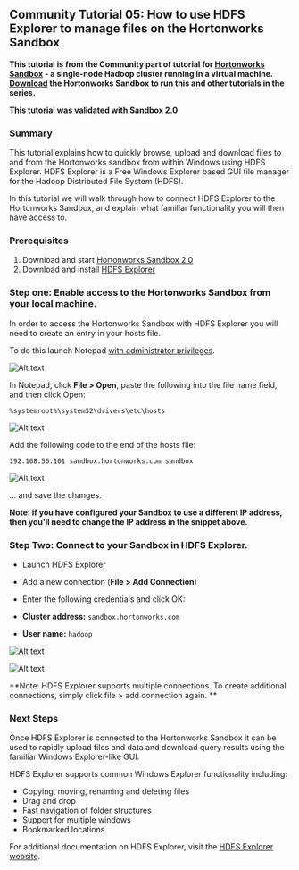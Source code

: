 ## Community Tutorial 05: How to use HDFS Explorer to manage files on the Hortonworks Sandbox

**This tutorial is from the Community part of tutorial for [Hortonworks Sandbox](http://hortonworks.com/products/sandbox) - a single-node Hadoop cluster running in a virtual machine. [Download](http://hortonworks.com/products/sandbox) the Hortonworks Sandbox to run this and other tutorials in the series.** 

**This tutorial was validated with Sandbox 2.0**

### Summary

This tutorial explains how to quickly browse, upload and download files to and from the Hortonworks sandbox from within Windows using HDFS Explorer. HDFS Explorer is a Free Windows Explorer based GUI file manager for the Hadoop Distributed File System (HDFS).

In this tutorial we will walk through how to connect HDFS Explorer to the Hortonworks Sandbox, and explain what familiar functionality you will then have access to.

### Prerequisites 

1.  Download and start [Hortonworks Sandbox 2.0](http://hortonworks.com/products/hortonworks-sandbox/#install)
2.  Download and install [HDFS Explorer](http://bigdata.red-gate.com/hdfs-explorer.html)

### Step one: Enable access to the Hortonworks Sandbox from your local machine.
In order to access the Hortonworks Sandbox with HDFS Explorer you will need to create an entry in your hosts file. 

To do this launch Notepad [with administrator privileges](http://windows.microsoft.com/en-gb/windows7/how-do-i-run-an-application-once-with-a-full-administrator-access-token).

![Alt text](./images/tutorial-05/screenshot01.png)

In Notepad, click **File > Open**, paste the following into the file name field, and then click Open:
 
`%systemroot%\system32\drivers\etc\hosts`

![Alt text](./images/tutorial-05/screenshot02.png)

Add the following code to the end of the hosts file: 

`192.168.56.101 sandbox.hortonworks.com sandbox`

![Alt text](./images/tutorial-05/screenshot03.png)

… and save the changes.

**Note: if you have configured your Sandbox to use a different IP address, then you'll need to change the IP address in the snippet above.**

### Step Two: Connect to your Sandbox in HDFS Explorer.


* Launch HDFS Explorer
* Add a new connection (**File > Add Connection**)
* Enter the following credentials and click OK:


* **Cluster address:** `sandbox.hortonworks.com`
* **User name:** `hadoop`

![Alt text](./images/tutorial-05/screenshot04.png)

![Alt text](./images/tutorial-05/screenshot05.png)

**Note: HDFS Explorer supports multiple connections. To create additional connections, simply click file > add connection again. **

### Next Steps
Once HDFS Explorer is connected to the Hortonworks Sandbox it can be used to rapidly upload files and data and download query results using the familiar Windows Explorer-like GUI.


HDFS Explorer supports common Windows Explorer functionality including:

* Copying, moving, renaming and deleting files
* Drag and drop 
* Fast navigation of folder structures
* Support for multiple windows
* Bookmarked locations

For additional documentation on HDFS Explorer, visit the [HDFS Explorer website](http://bigdata.red-gate.com/hdfs-explorer.html).
